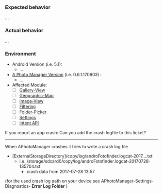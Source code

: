 ### Expected behavior

...

### Actual behavior

...

### Environment

* Android Version (i.e. 5.1):
  * ...
* [A Photo Manager Version](https://github.com/k3b/APhotoManager/releases) (i.e. 0.6.1.170803) :
  * ...
* Affected Module:
	* [ ] [Gallery-View](https://github.com/k3b/APhotoManager/wiki/Gallery-View)
	* [ ] [Geographic-Map](https://github.com/k3b/APhotoManager/wiki/geographic-map)
	* [ ] [Image-View](https://github.com/k3b/APhotoManager/wiki/Image-View)
	* [ ] [Filtering](https://github.com/k3b/APhotoManager/wiki/Filter-View)
	* [ ] [Folder-Picker](https://github.com/k3b/APhotoManager/wiki/Folder-Picker)
	* [ ] [Settings](https://github.com/k3b/APhotoManager/wiki/settings)
	* [ ] [Intent API](https://github.com/k3b/APhotoManager/wiki/intentapi)

If you report an app crash: Can you add the crash logfile to this ticket?

----

When APhotoManager crashes it tries to write a crash log file

* [ExternalStorageDirectory]/copy/log/androFotofinder.logcat-2017....txt
  * i.e. /storage/sdcard0/copy/log/androFotofinder.logcat-20170728-135704.txt
    * crash data from 2017-07-28 13:57
    
(for the used crash log path on your device see APhotoManager-Settings-Diagnostics- **Error Log Folder** )
